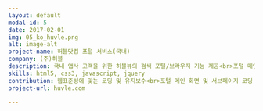 ```yaml
---
layout: default
modal-id: 5
date: 2017-02-01
img: 05_ko_huvle.png
alt: image-alt
project-name: 허블닷컴 포털 서비스(국내)
company: (주)허블
description: 국내 앱사 고객을 위한 허블뷰의 검색 포털/브라우저 기능 제공<br>포털 메인화면에 광고 노출을 통한 수익 창출
skills: html5, css3, javascript, jquery
contribution: 웹표준성에 맞는 코딩 및 유지보수<br>포털 메인 화면 및 서브페이지 코딩
project-url: huvle.com

---
```

